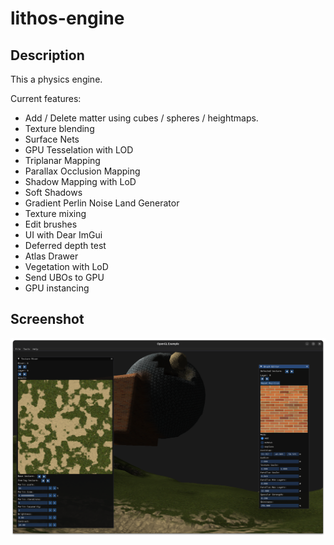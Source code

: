 # lithos-engine

## Description

This a physics engine.

Current features:

* Add / Delete matter using cubes / spheres / heightmaps.
* Texture blending
* Surface Nets
* GPU Tesselation with LOD
* Triplanar Mapping
* Parallax Occlusion Mapping 
* Shadow Mapping with LoD
* Soft Shadows
* Gradient Perlin Noise Land Generator
* Texture mixing
* Edit brushes
* UI with Dear ImGui
* Deferred depth test
* Atlas Drawer
* Vegetation with LoD
* Send UBOs to GPU
* GPU instancing

## Screenshot
![Alt text](screenshot.png?raw=true "Screenshot")

